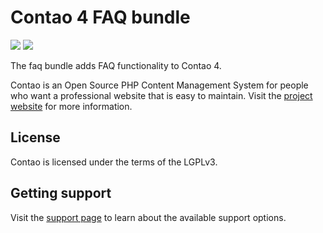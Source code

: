 # Contao 4 FAQ bundle

[![](https://img.shields.io/packagist/v/contao/faq-bundle.svg?style=flat-square)](https://packagist.org/packages/contao/faq-bundle)
[![](https://img.shields.io/packagist/dt/contao/faq-bundle.svg?style=flat-square)](https://packagist.org/packages/contao/faq-bundle)

The faq bundle adds FAQ functionality to Contao 4.

Contao is an Open Source PHP Content Management System for people who want a
professional website that is easy to maintain. Visit the [project website][1]
for more information.

## License

Contao is licensed under the terms of the LGPLv3.

## Getting support

Visit the [support page][2] to learn about the available support options.

[1]: https://contao.org
[2]: https://contao.org/en/support.html
